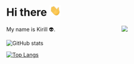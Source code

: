 <h1>Hi there <img src="https://raw.githubusercontent.com/ABSphreak/ABSphreak/master/gifs/Hi.gif" width="30px"></h1>
<img align='right' src='https://user-images.githubusercontent.com/5713670/87202985-820dcb80-c2b6-11ea-9f56-7ec461c497c3.gif' width='200"'>
My name is Kirill 👽.

![GitHub stats](https://github-readme-stats.vercel.app/api?username=KirillDolbnya&show_icons=true&theme=dark)

[![Top Langs](https://github-readme-stats.vercel.app/api/top-langs/?username=KirillDolbnya)](https://github.com/KirillDolbnya/github-readme-stats)
